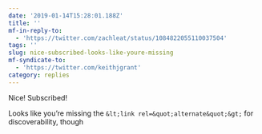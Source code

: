 ```yaml
---
date: '2019-01-14T15:28:01.188Z'
title: ''
mf-in-reply-to:
  - 'https://twitter.com/zachleat/status/1084822055110037504'
tags: ''
slug: nice-subscribed-looks-like-youre-missing
mf-syndicate-to:
  - 'https://twitter.com/keithjgrant'
category: replies
---
```

Nice! Subscribed!

Looks like you’re missing the `&lt;link rel=&quot;alternate&quot;&gt;` for discoverability, though
